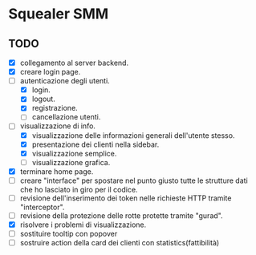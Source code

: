# Squealer SMM

## TODO
- [X] collegamento al server backend.
- [X] creare login page.
- [ ] autenticazione degli utenti.
  - [X] login.
  - [X] logout.
  - [X] registrazione.
  - [ ] cancellazione utenti.
- [ ] visualizzazione di info.
  - [X] visualizzazione delle informazioni generali dell'utente stesso.
  - [X] presentazione dei clienti nella sidebar.
  - [X] visualizzazione semplice.
  - [ ] visualizzazione grafica.
- [X] terminare home page.
- [ ] creare "interface" per spostare nel punto giusto tutte le strutture dati che ho lasciato in giro per il codice.
- [ ] revisione dell'inserimento dei token nelle richieste HTTP tramite "interceptor".
- [ ] revisione della protezione delle rotte protette tramite "gurad".
- [X] risolvere i problemi di visualizzazione.
- [ ] sostituire tooltip con popover
- [ ] sostruire action della card dei clienti con statistics(fattibilità)
